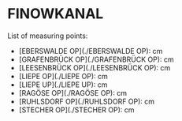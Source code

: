 # FINOWKANAL

List of measuring points:

* [EBERSWALDE OP](./EBERSWALDE OP): <Value topic="rivers/pegel-online/FiK/EBERSWALDE-OP/measurementValue"/> cm
* [GRAFENBRÜCK OP](./GRAFENBRÜCK OP): <Value topic="rivers/pegel-online/FiK/GRAFENBRUECK-OP/measurementValue"/> cm
* [LEESENBRÜCK OP](./LEESENBRÜCK OP): <Value topic="rivers/pegel-online/FiK/LEESENBRUECK-OP/measurementValue"/> cm
* [LIEPE OP](./LIEPE OP): <Value topic="rivers/pegel-online/FiK/LIEPE-OP/measurementValue"/> cm
* [LIEPE UP](./LIEPE UP): <Value topic="rivers/pegel-online/FiK/LIEPE-UP/measurementValue"/> cm
* [RAGÖSE OP](./RAGÖSE OP): <Value topic="rivers/pegel-online/FiK/RAGOESE-OP/measurementValue"/> cm
* [RUHLSDORF OP](./RUHLSDORF OP): <Value topic="rivers/pegel-online/FiK/RUHLSDORF-OP/measurementValue"/> cm
* [STECHER OP](./STECHER OP): <Value topic="rivers/pegel-online/FiK/STECHER-OP/measurementValue"/> cm

